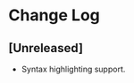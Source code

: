 # Change Log

<!-- (Check [Keep a Changelog](http://keepachangelog.com/) for recommendations on how to structure this file.) -->

## [Unreleased]
- Syntax highlighting support.
